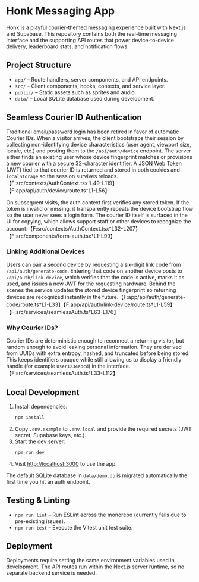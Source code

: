 # Honk Messaging App

Honk is a playful courier-themed messaging experience built with Next.js and Supabase. This repository contains both the real-time messaging interface and the supporting API routes that power device-to-device delivery, leaderboard stats, and notification flows.

## Project Structure

- `app/` – Route handlers, server components, and API endpoints.
- `src/` – Client components, hooks, contexts, and service layer.
- `public/` – Static assets such as sprites and audio.
- `data/` – Local SQLite database used during development.

## Seamless Courier ID Authentication

Traditional email/password login has been retired in favor of automatic Courier IDs. When a visitor arrives, the client bootstraps their session by collecting non-identifying device characteristics (user agent, viewport size, locale, etc.) and posting them to the `/api/auth/device` endpoint. The server either finds an existing user whose device fingerprint matches or provisions a new courier with a secure 32-character identifier. A JSON Web Token (JWT) tied to that courier ID is returned and stored in both cookies and `localStorage` so the session survives reloads.【F:src/contexts/AuthContext.tsx†L49-L119】【F:app/api/auth/device/route.ts†L1-L56】

On subsequent visits, the auth context first verifies any stored token. If the token is invalid or missing, it transparently repeats the device bootstrap flow so the user never sees a login form. The courier ID itself is surfaced in the UI for copying, which allows support staff or other devices to recognize the account.【F:src/contexts/AuthContext.tsx†L32-L207】【F:src/components/form-auth.tsx†L1-L99】

### Linking Additional Devices

Users can pair a second device by requesting a six-digit link code from `/api/auth/generate-code`. Entering that code on another device posts to `/api/auth/link-device`, which verifies that the code is active, marks it as used, and issues a new JWT for the requesting hardware. Behind the scenes the service updates the stored device fingerprint so returning devices are recognized instantly in the future.【F:app/api/auth/generate-code/route.ts†L1-L33】【F:app/api/auth/link-device/route.ts†L1-L59】【F:src/services/seamlessAuth.ts†L63-L176】

### Why Courier IDs?

Courier IDs are deterministic enough to reconnect a returning visitor, but random enough to avoid leaking personal information. They are derived from UUIDs with extra entropy, hashed, and truncated before being stored. This keeps identifiers opaque while still allowing us to display a friendly handle (for example `User1234abcd`) in the interface.【F:src/services/seamlessAuth.ts†L33-L112】

## Local Development

1. Install dependencies:
   ```bash
   npm install
   ```
2. Copy `.env.example` to `.env.local` and provide the required secrets (JWT secret, Supabase keys, etc.).
3. Start the dev server:
   ```bash
   npm run dev
   ```
4. Visit [http://localhost:3000](http://localhost:3000) to use the app.

The default SQLite database in `data/demo.db` is migrated automatically the first time you hit an auth endpoint.

## Testing & Linting

- `npm run lint` – Run ESLint across the monorepo (currently fails due to pre-existing issues).
- `npm run test` – Execute the Vitest unit test suite.

## Deployment

Deployments require setting the same environment variables used in development. The API routes run within the Next.js server runtime, so no separate backend service is needed.
